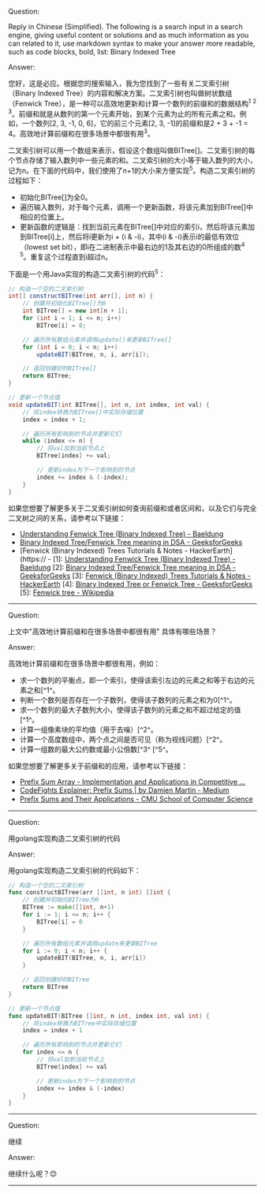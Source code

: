 Question:

Reply in Chinese (Simplified).
The following is a search input in a search engine, giving useful content or solutions and as much information as you can related to it, use markdown syntax to make your answer more readable, such as code blocks, bold, list:
Binary Indexed Tree

Answer:

您好，这是必应。根据您的搜索输入，我为您找到了一些有关二叉索引树（Binary Indexed Tree）的内容和解决方案。二叉索引树也叫做树状数组（Fenwick Tree），是一种可以高效地更新和计算一个数列的前缀和的数据结构<sup>1</sup> <sup>2</sup> <sup>3</sup>。前缀和就是从数列的第一个元素开始，到某个元素为止的所有元素之和。例如，一个数列[2, 3, -1, 0, 6]，它的前三个元素[2, 3, -1]的前缀和是2 + 3 + -1 = 4。高效地计算前缀和在很多场景中都很有用<sup>3</sup>。

二叉索引树可以用一个数组来表示，假设这个数组叫做BITree[]。二叉索引树的每个节点存储了输入数列中一些元素的和。二叉索引树的大小等于输入数列的大小，记为n。在下面的代码中，我们使用了n+1的大小来方便实现<sup>5</sup>。构造二叉索引树的过程如下：

- 初始化BITree[]为全0。
- 遍历输入数列，对于每个元素，调用一个更新函数，将该元素加到BITree[]中相应的位置上。
- 更新函数的逻辑是：找到当前元素在BITree[]中对应的索引i，然后将该元素加到BITree[i]上，然后将i更新为i + (i & -i)，其中(i & -i)表示i的最低有效位（lowest set bit），即i在二进制表示中最右边的1及其右边的0所组成的数<sup>4</sup> <sup>5</sup>。重复这个过程直到i超过n。

下面是一个用Java实现的构造二叉索引树的代码<sup>5</sup>：

```java
// 构造一个空的二叉索引树
int[] constructBITree(int arr[], int n) {
    // 创建并初始化BITree[]为0
    int BITree[] = new int[n + 1];
    for (int i = 1; i <= n; i++)
        BITree[i] = 0;

    // 遍历所有数组元素并调用update()来更新BITree[]
    for (int i = 0; i < n; i++)
        updateBIT(BITree, n, i, arr[i]);

    // 返回创建好的BITree[]
    return BITree;
}

// 更新一个节点值
void updateBIT(int BITree[], int n, int index, int val) {
    // 将index转换为BITree[]中实际存储位置
    index = index + 1;

    // 遍历所有影响到的节点并更新它们
    while (index <= n) {
        // 将val加到当前节点上
        BITree[index] += val;

        // 更新index为下一个影响到的节点
        index += index & (-index);
    }
}
```

如果您想要了解更多关于二叉索引树如何查询前缀和或者区间和，以及它们与完全二叉树之间的关系，请参考以下链接：

- [Understanding Fenwick Tree (Binary Indexed Tree) - Baeldung](https://www.baeldung.com/cs/fenwick-tree)
- [Binary Indexed Tree/Fenwick Tree meaning in DSA - GeeksforGeeks](https://www.geeksforgeeks.org/binary-indexed-tree-fenwick-tree-meaning-in-dsa/)
- [Fenwick (Binary Indexed) Trees Tutorials & Notes - HackerEarth](https://
\-
\[1]: [Understanding Fenwick Tree (Binary Indexed Tree) - Baeldung](https://www.baeldung.com/cs/fenwick-tree)
\[2]: [Binary Indexed Tree/Fenwick Tree meaning in DSA - GeeksforGeeks](https://www.geeksforgeeks.org/binary-indexed-tree-fenwick-tree-meaning-in-dsa/)
\[3]: [Fenwick (Binary Indexed) Trees Tutorials & Notes - HackerEarth](https://www.hackerearth.com/practice/data-structures/advanced-data-structures/fenwick-binary-indexed-trees/tutorial/)
\[4]: [Binary Indexed Tree or Fenwick Tree - GeeksforGeeks](https://www.geeksforgeeks.org/binary-indexed-tree-or-fenwick-tree-2/)
\[5]: [Fenwick tree - Wikipedia](https://en.wikipedia.org/wiki/Fenwick_tree)

<hr/>

Question:

上文中"高效地计算前缀和在很多场景中都很有用" 具体有哪些场景？

Answer:

高效地计算前缀和在很多场景中都很有用，例如：

- 求一个数列的平衡点，即一个索引，使得该索引左边的元素之和等于右边的元素之和[^1^。
- 判断一个数列是否存在一个子数列，使得该子数列的元素之和为0[^1^。
- 求一个数列的最大子数列大小，使得该子数列的元素之和不超过给定的值[^1^。
- 计算一组像素块的平均值（用于去噪）[^2^。
- 计算一个高度数组中，两个点之间是否可见（称为视线问题）[^2^。
- 计算一组数的最大公约数或最小公倍数[^3^ [^5^。

如果您想要了解更多关于前缀和的应用，请参考以下链接：

- [Prefix Sum Array - Implementation and Applications in Competitive ...](https://www.geeksforgeeks.org/prefix-sum-array-implementation-applications-competitive-programming/)
- [CodeFights Explainer: Prefix Sums | by Damien Martin - Medium](https://medium.com/codefight-on/prefix-sums-2128ea7c51d0)
- [Preﬁx Sums and Their Applications - CMU School of Computer Science](https://www.cs.cmu.edu/~guyb/papers/Ble93.pdf)


<hr/>

Question:

用golang实现构造二叉索引树的代码

Answer:

用golang实现构造二叉索引树的代码如下：

```go
// 构造一个空的二叉索引树
func constructBITree(arr []int, n int) []int {
    // 创建并初始化BITree为0
    BITree := make([]int, n+1)
    for i := 1; i <= n; i++ {
        BITree[i] = 0
    }

    // 遍历所有数组元素并调用update来更新BITree
    for i := 0; i < n; i++ {
        updateBIT(BITree, n, i, arr[i])
    }

    // 返回创建好的BITree
    return BITree
}

// 更新一个节点值
func updateBIT(BITree []int, n int, index int, val int) {
    // 将index转换为BITree中实际存储位置
    index = index + 1

    // 遍历所有影响到的节点并更新它们
    for index <= n {
        // 将val加到当前节点上
        BITree[index] += val

        // 更新index为下一个影响到的节点
        index += index & (-index)
    }
}
```


<hr/>

Question:

继续

Answer:

继续什么呢？😊


<hr/>

